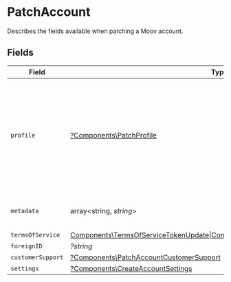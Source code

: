 # PatchAccount

Describes the fields available when patching a Moov account.


## Fields

| Field                                                                                                                                    | Type                                                                                                                                     | Required                                                                                                                                 | Description                                                                                                                              | Example                                                                                                                                  |
| ---------------------------------------------------------------------------------------------------------------------------------------- | ---------------------------------------------------------------------------------------------------------------------------------------- | ---------------------------------------------------------------------------------------------------------------------------------------- | ---------------------------------------------------------------------------------------------------------------------------------------- | ---------------------------------------------------------------------------------------------------------------------------------------- |
| `profile`                                                                                                                                | [?Components\PatchProfile](../../Models/Components/PatchProfile.md)                                                                      | :heavy_minus_sign:                                                                                                                       | Describes the fields available when patching a profile.<br/>Each object can be patched independent of patching the other fields.         |                                                                                                                                          |
| `metadata`                                                                                                                               | array<string, *string*>                                                                                                                  | :heavy_minus_sign:                                                                                                                       | N/A                                                                                                                                      | {<br/>"optional": "metadata"<br/>}                                                                                                       |
| `termsOfService`                                                                                                                         | [Components\TermsOfServiceTokenUpdate\|Components\ManualTermsOfServiceUpdate\|null](../../Models/Components/PatchAccountTermsOfService.md) | :heavy_minus_sign:                                                                                                                       | N/A                                                                                                                                      |                                                                                                                                          |
| `foreignID`                                                                                                                              | *?string*                                                                                                                                | :heavy_minus_sign:                                                                                                                       | N/A                                                                                                                                      |                                                                                                                                          |
| `customerSupport`                                                                                                                        | [?Components\PatchAccountCustomerSupport](../../Models/Components/PatchAccountCustomerSupport.md)                                        | :heavy_minus_sign:                                                                                                                       | N/A                                                                                                                                      |                                                                                                                                          |
| `settings`                                                                                                                               | [?Components\CreateAccountSettings](../../Models/Components/CreateAccountSettings.md)                                                    | :heavy_minus_sign:                                                                                                                       | N/A                                                                                                                                      |                                                                                                                                          |